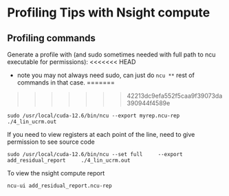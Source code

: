 # Profiling Tips with Nsight compute

## Profiling commands
Generate a profile with (and sudo sometimes needed with full path to ncu executable for permissions):
<<<<<<< HEAD
* note you may not always need sudo, can just do `ncu **` rest of commands in that case.
=======
>>>>>>> 42213dc9efa552f5caa9f39073da390944f4589e
```
sudo /usr/local/cuda-12.6/bin/ncu --export myrep.ncu-rep ./4_lin_ucrm.out
```

If you need to view registers at each point of the line, need to give permission to see source code
```
sudo /usr/local/cuda-12.6/bin/ncu --set full     --export add_residual_report     ./4_lin_ucrm.out
```

To view the nsight compute report
```
ncu-ui add_residual_report.ncu-rep 
```